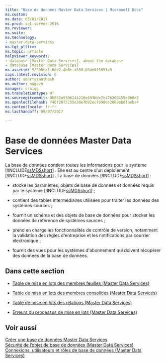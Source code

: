 ```yaml
---
title: "Base de données Master Data Services | Microsoft Docs"
ms.custom: 
ms.date: 03/01/2017
ms.prod: sql-server-2016
ms.reviewer: 
ms.suite: 
ms.technology:
- master-data-services
ms.tgt_pltfrm: 
ms.topic: article
helpviewer_keywords:
- database [Master Data Services], about the database
- database [Master Data Services]
ms.assetid: 5f590cc1-6ec2-4b8c-a598-03de0f6051a0
caps.latest.revision: 6
author: smartysanthosh
ms.author: nagavo
manager: craigg
ms.translationtype: HT
ms.sourcegitcommit: 0b832a9306244210e693bde7c476269455e9b6d8
ms.openlocfilehash: 746f2073255e38e7b92ec7690ec2669ebdfaeba4
ms.contentlocale: fr-fr
ms.lasthandoff: 09/07/2017

---
```

# <a name="master-data-services-database"></a>Base de données Master Data Services
  La base de données contient toutes les informations pour le système [!INCLUDE[ssMDSshort](../includes/ssmdsshort-md.md)] . Elle est au centre d’un déploiement [!INCLUDE[ssMDSshort](../includes/ssmdsshort-md.md)] . La base de données [!INCLUDE[ssMDSshort](../includes/ssmdsshort-md.md)] :  
  
-   stocke les paramètres, objets de base de données et données requis par le système [!INCLUDE[ssMDSshort](../includes/ssmdsshort-md.md)] ;  
  
-   contient des tables intermédiaires utilisées pour traiter les données des systèmes sources ;  
  
-   fournit un schéma et des objets de base de données pour stocker les données de référence de systèmes sources ;  
  
-   prend en charge les fonctionnalités de contrôle de version, notamment la validation des règles d'entreprise et les notifications par courrier électronique ;  
  
-   fournit des vues pour les systèmes d'abonnement qui doivent récupérer des données de la base de données.  
  
## <a name="in-this-section"></a>Dans cette section  
  
-   [Table de mise en lots des membres feuilles &#40;Master Data Services&#41;](../master-data-services/leaf-member-staging-table-master-data-services.md)  
  
-   [Table de mise en lots des membres consolidés &#40;Master Data Services&#41;](../master-data-services/consolidated-member-staging-table-master-data-services.md)  
  
-   [Table de mise en lots des relations &#40;Master Data Services&#41;](../master-data-services/relationship-staging-table-master-data-services.md)  
  
-   [Erreurs du processus de mise en lots &#40;Master Data Services&#41;](../master-data-services/staging-process-errors-master-data-services.md)  
  
## <a name="see-also"></a>Voir aussi  
 [Créer une base de données Master Data Services](../master-data-services/install-windows/create-a-master-data-services-database.md)   
 [Sécurité de l’objet de base de données &#40;Master Data Services&#41;](../master-data-services/database-object-security-master-data-services.md)   
 [Connexions, utilisateurs et rôles de base de données &#40;Master Data Services&#41;](../master-data-services/database-logins-users-and-roles-master-data-services.md)  
  
  
